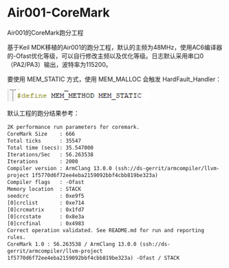 # Air001-CoreMark
Air001的CoreMark跑分工程

基于Keil MDK移植的Air001的跑分工程，默认的主频为48MHz，使用AC6编译器的-Ofast优化等级，可以自行修改主频以及优化等级。日志默认采用串口0（PA2/PA3）输出，波特率为115200。

要使用 MEM_STATIC 方式，使用 MEM_MALLOC 会触发 HardFault_Handler：

![image-20250305233008354](.assets/README/image-20250305233008354.png)

默认工程的跑分结果参考：

```text
2K performance run parameters for coremark.
CoreMark Size    : 666
Total ticks      : 35547
Total time (secs): 35.547000
Iterations/Sec   : 56.263538
Iterations       : 2000
Compiler version : ArmClang 13.0.0 (ssh://ds-gerrit/armcompiler/llvm-project 1f5770d6f72ee4eba2159092bbf4cbb819be323a)
Compiler flags   : -Ofast
Memory location  : STACK
seedcrc          : 0xe9f5
[0]crclist       : 0xe714
[0]crcmatrix     : 0x1fd7
[0]crcstate      : 0x8e3a
[0]crcfinal      : 0x4983
Correct operation validated. See README.md for run and reporting rules.
CoreMark 1.0 : 56.263538 / ArmClang 13.0.0 (ssh://ds-gerrit/armcompiler/llvm-project 1f5770d6f72ee4eba2159092bbf4cbb819be323a) -Ofast / STACK
```
